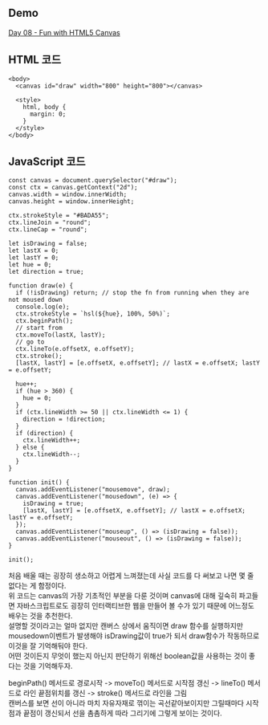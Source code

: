## Demo

<a href="https://shigatsuel.github.io/javascript30-challenge/Day-08(Fun-with-HTML5-Canvas)/index.html" target="_blank">Day 08 - Fun with HTML5 Canvas</a>

## HTML 코드

```
<body>
  <canvas id="draw" width="800" height="800"></canvas>

  <style>
    html, body {
      margin: 0;
    }
  </style>
</body>
```

## JavaScript 코드

```
const canvas = document.querySelector("#draw");
const ctx = canvas.getContext("2d");
canvas.width = window.innerWidth;
canvas.height = window.innerHeight;

ctx.strokeStyle = "#BADA55";
ctx.lineJoin = "round";
ctx.lineCap = "round";

let isDrawing = false;
let lastX = 0;
let lastY = 0;
let hue = 0;
let direction = true;

function draw(e) {
  if (!isDrawing) return; // stop the fn from running when they are not moused down
  console.log(e);
  ctx.strokeStyle = `hsl(${hue}, 100%, 50%)`;
  ctx.beginPath();
  // start from
  ctx.moveTo(lastX, lastY);
  // go to
  ctx.lineTo(e.offsetX, e.offsetY);
  ctx.stroke();
  [lastX, lastY] = [e.offsetX, e.offsetY]; // lastX = e.offsetX; lastY = e.offsetY;

  hue++;
  if (hue > 360) {
    hue = 0;
  }
  if (ctx.lineWidth >= 50 || ctx.lineWidth <= 1) {
    direction = !direction;
  }
  if (direction) {
    ctx.lineWidth++;
  } else {
    ctx.lineWidth--;
  }
}

function init() {
  canvas.addEventListener("mousemove", draw);
  canvas.addEventListener("mousedown", (e) => {
    isDrawing = true;
    [lastX, lastY] = [e.offsetX, e.offsetY]; // lastX = e.offsetX; lastY = e.offsetY;
  });
  canvas.addEventListener("mouseup", () => (isDrawing = false));
  canvas.addEventListener("mouseout", () => (isDrawing = false));
}

init();
```

처음 배울 때는 굉장히 생소하고 어렵게 느껴졌는데 사실 코드를 다 써보고 나면 몇 줄 없다는 게 함정이다.<br>
위 코드는 canvas의 가장 기초적인 부분을 다룬 것이며 canvas에 대해 깊숙히 파고들면 자바스크립트로도 굉장히 인터랙티브한 웹을 만들어 볼 수가 있기 때문에 어느정도 배우는 것을 추천한다.<br>
설명할 것이라고는 얼마 없지만 캔버스 상에서 움직이면 draw 함수를 실행하지만 mousedown이벤트가 발생해야 isDrawing값이 true가 되서 draw함수가 작동하므로 이것을 잘 기억해둬야 한다.<br>
어떤 것이든지 무엇이 했는지 아닌지 판단하기 위해선 boolean값을 사용하는 것이 좋다는 것을 기억해두자.<br>

beginPath() 메서드로 경로시작 -> moveTo() 메서드로 시작점 갱신 -> lineTo() 메서드로 라인 끝점위치를 갱신 -> stroke() 메서드로 라인을 그림<br>
캔버스를 보면 선이 아니라 마치 자유자재로 꺾이는 곡선같아보이지만 그릴때마다 시작점과 끝점이 갱신되서 선을 촘촘하게 따라 그리기에 그렇게 보이는 것이다.<br>
